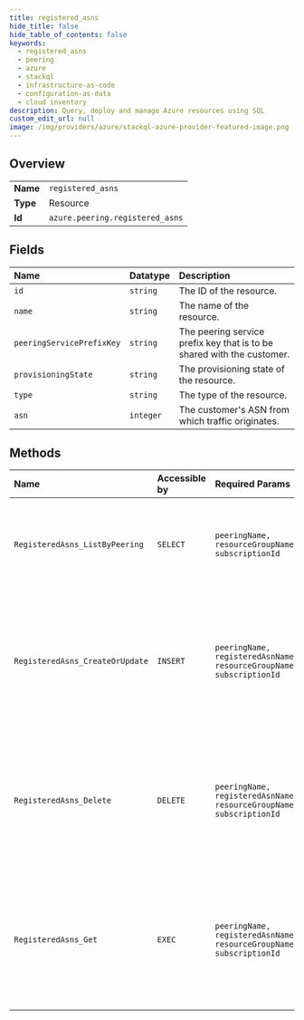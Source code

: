 ```yaml
---
title: registered_asns
hide_title: false
hide_table_of_contents: false
keywords:
  - registered_asns
  - peering
  - azure    
  - stackql
  - infrastructure-as-code
  - configuration-as-data
  - cloud inventory
description: Query, deploy and manage Azure resources using SQL
custom_edit_url: null
image: /img/providers/azure/stackql-azure-provider-featured-image.png
---
```

  
    

## Overview
<table><tbody>
<tr><td><b>Name</b></td><td><code>registered_asns</code></td></tr>
<tr><td><b>Type</b></td><td>Resource</td></tr>
<tr><td><b>Id</b></td><td><code>azure.peering.registered_asns</code></td></tr>
</tbody></table>

## Fields
| Name | Datatype | Description |
|:-----|:---------|:------------|
| `id` | `string` | The ID of the resource. |
| `name` | `string` | The name of the resource. |
| `peeringServicePrefixKey` | `string` | The peering service prefix key that is to be shared with the customer. |
| `provisioningState` | `string` | The provisioning state of the resource. |
| `type` | `string` | The type of the resource. |
| `asn` | `integer` | The customer's ASN from which traffic originates. |
## Methods
| Name | Accessible by | Required Params | Description |
|:-----|:--------------|:----------------|:------------|
| `RegisteredAsns_ListByPeering` | `SELECT` | `peeringName, resourceGroupName, subscriptionId` | Lists all registered ASNs under the given subscription, resource group and peering. |
| `RegisteredAsns_CreateOrUpdate` | `INSERT` | `peeringName, registeredAsnName, resourceGroupName, subscriptionId` | Creates a new registered ASN with the specified name under the given subscription, resource group and peering. |
| `RegisteredAsns_Delete` | `DELETE` | `peeringName, registeredAsnName, resourceGroupName, subscriptionId` | Deletes an existing registered ASN with the specified name under the given subscription, resource group and peering. |
| `RegisteredAsns_Get` | `EXEC` | `peeringName, registeredAsnName, resourceGroupName, subscriptionId` | Gets an existing registered ASN with the specified name under the given subscription, resource group and peering. |

